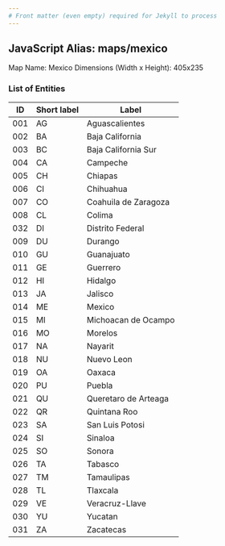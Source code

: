 ```yaml
---
# Front matter (even empty) required for Jekyll to process
---
```


## JavaScript Alias: maps/mexico

Map Name: Mexico
Dimensions (Width x Height): 405x235





### List of Entities

ID | Short label | Label
---|---|---|
001|AG|Aguascalientes
002|BA|Baja California
003|BC|Baja California Sur
004|CA|Campeche
005|CH|Chiapas
006|CI|Chihuahua
007|CO|Coahuila de Zaragoza
008|CL|Colima
032|DI|Distrito Federal
009|DU|Durango
010|GU|Guanajuato
011|GE|Guerrero
012|HI|Hidalgo
013|JA|Jalisco
014|ME|Mexico
015|MI|Michoacan de Ocampo
016|MO|Morelos
017|NA|Nayarit
018|NU|Nuevo Leon
019|OA|Oaxaca
020|PU|Puebla
021|QU|Queretaro de Arteaga
022|QR|Quintana Roo
023|SA|San Luis Potosi
024|SI|Sinaloa
025|SO|Sonora
026|TA|Tabasco
027|TM|Tamaulipas
028|TL|Tlaxcala
029|VE|Veracruz-Llave
030|YU|Yucatan
031|ZA|Zacatecas

